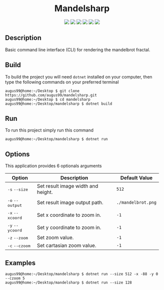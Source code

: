 <p align="center"">
    <h1 align="center">Mandelsharp</h1>
    <p align="center">
        <img src="https://img.shields.io/badge/made%20with-C%23-blue?style=plastic">
        <img src="https://img.shields.io/badge/license-MIT-green?style=plastic">
        <img src="https://img.shields.io/badge/open%20source-red?style=plastic">
        <img src="https://img.shields.io/badge/suggestions-welcome-green?style=plastic">
        <img src="https://img.shields.io/github/last-commit/augus99/mandelsharp?style=plastic">
        <img src="https://img.shields.io/github/commit-activity/y/augus99/mandelsharp?style=plastic">
    </p>
</p>

## Description
Basic command line interface (CLI) for rendering the mandelbrot fractal.

## Build
To build the project you will need `dotnet` installed on your computer, then type the following commands on your preferred terminal
```console
augus99@home:~/Desktop $ git clone https://github.com/augus99/mandelsharp.git
augus99@home:~/Desktop $ cd mandelsharp
augus99@home:~/Desktop/mandelsharp $ dotnet build
```

## Run
To run this project simply run this command
```console
augus99@home:~/Desktop/mandelsharp $ dotnet run
```

## Options
This application provides 6 optionals arguments

| Option           | Description                 | Default Value |
| ---------------- | --------------------------- | --------- |
| <kbd>-s</kbd> <kbd>--size</kbd> | Set result image width and height.       | `512` |
| <kbd>-o</kbd> <kbd>--output</kbd> | Set result image output path.       | `./mandelbrot.png` |
| <kbd>-x</kbd> <kbd>--xcoord</kbd> | Set x coordinate to zoom in.       | `-1` |
| <kbd>-y</kbd> <kbd>--ycoord</kbd> | Set y coordinate to zoom in.       | `-1` |
| <kbd>-z</kbd> <kbd>--zoom</kbd> | Set zoom value.       | `-1` |
| <kbd>-c</kbd> <kbd>--czoom</kbd> | Set cartasian zoom value.       | `-1` |

## Examples

```console
augus99@home:~/Desktop/mandelsharp $ dotnet run --size 512 -x -88 -y 0 --czoom 5
augus99@home:~/Desktop/mandelsharp $ dotnet run --size 128
```
